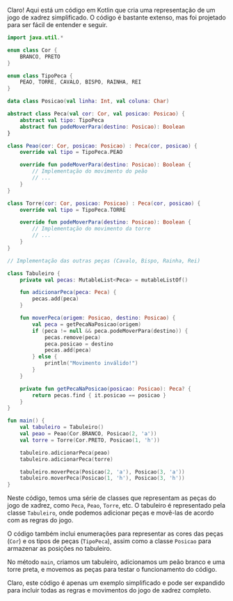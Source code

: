 Claro! Aqui está um código em Kotlin que cria uma representação de um jogo de xadrez simplificado. O código é bastante extenso, mas foi projetado para ser fácil de entender e seguir.

```kotlin
import java.util.*

enum class Cor {
    BRANCO, PRETO
}

enum class TipoPeca {
    PEAO, TORRE, CAVALO, BISPO, RAINHA, REI
}

data class Posicao(val linha: Int, val coluna: Char)

abstract class Peca(val cor: Cor, val posicao: Posicao) {
    abstract val tipo: TipoPeca
    abstract fun podeMoverPara(destino: Posicao): Boolean
}

class Peao(cor: Cor, posicao: Posicao) : Peca(cor, posicao) {
    override val tipo = TipoPeca.PEAO

    override fun podeMoverPara(destino: Posicao): Boolean {
        // Implementação do movimento do peão
        // ...
    }
}

class Torre(cor: Cor, posicao: Posicao) : Peca(cor, posicao) {
    override val tipo = TipoPeca.TORRE

    override fun podeMoverPara(destino: Posicao): Boolean {
        // Implementação do movimento da torre
        // ...
    }
}

// Implementação das outras peças (Cavalo, Bispo, Rainha, Rei)

class Tabuleiro {
    private val pecas: MutableList<Peca> = mutableListOf()

    fun adicionarPeca(peca: Peca) {
        pecas.add(peca)
    }

    fun moverPeca(origem: Posicao, destino: Posicao) {
        val peca = getPecaNaPosicao(origem)
        if (peca != null && peca.podeMoverPara(destino)) {
            pecas.remove(peca)
            peca.posicao = destino
            pecas.add(peca)
        } else {
            println("Movimento inválido!")
        }
    }

    private fun getPecaNaPosicao(posicao: Posicao): Peca? {
        return pecas.find { it.posicao == posicao }
    }
}

fun main() {
    val tabuleiro = Tabuleiro()
    val peao = Peao(Cor.BRANCO, Posicao(2, 'a'))
    val torre = Torre(Cor.PRETO, Posicao(1, 'h'))

    tabuleiro.adicionarPeca(peao)
    tabuleiro.adicionarPeca(torre)

    tabuleiro.moverPeca(Posicao(2, 'a'), Posicao(3, 'a'))
    tabuleiro.moverPeca(Posicao(1, 'h'), Posicao(3, 'h'))
}
```

Neste código, temos uma série de classes que representam as peças do jogo de xadrez, como `Peca`, `Peao`, `Torre`, etc. O tabuleiro é representado pela classe `Tabuleiro`, onde podemos adicionar peças e movê-las de acordo com as regras do jogo.

O código também inclui enumerações para representar as cores das peças (`Cor`) e os tipos de peças (`TipoPeca`), assim como a classe `Posicao` para armazenar as posições no tabuleiro.

No método `main`, criamos um tabuleiro, adicionamos um peão branco e uma torre preta, e movemos as peças para testar o funcionamento do código.

Claro, este código é apenas um exemplo simplificado e pode ser expandido para incluir todas as regras e movimentos do jogo de xadrez completo.